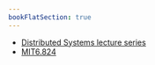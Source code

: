 ```yaml
---
bookFlatSection: true
---
```


- [Distributed Systems lecture series](https://www.youtube.com/playlist?list=PLeKd45zvjcDFUEv_ohr_HdUFe97RItdiB)
- [MIT6.824](https://mit-public-courses-cn-translatio.gitbook.io/mit6-824/)